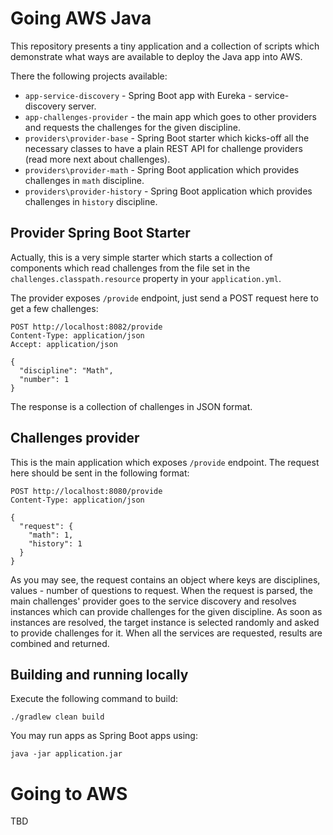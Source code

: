 # Going AWS Java

This repository presents a tiny application and a collection of scripts which
demonstrate what ways are available to deploy the Java app into AWS. 

There the following projects available:
* `app-service-discovery` - Spring Boot app with Eureka - service-discovery server.
* `app-challenges-provider` - the main app which goes to other providers and requests the 
  challenges for the given discipline. 
* `providers\provider-base` - Spring Boot starter which kicks-off all the necessary classes to 
  have a plain REST API for challenge providers (read more next about challenges).
* `providers\provider-math` - Spring Boot application which provides challenges in `math` 
  discipline. 
* `providers\provider-history` - Spring Boot application which provides challenges in `history` 
  discipline.

## Provider Spring Boot Starter

Actually, this is a very simple starter which starts a collection of components which read
challenges from the file set in the `challenges.classpath.resource` property in your 
`application.yml`. 

The provider exposes `/provide` endpoint, just send a POST request here to get a few challenges: 

```
POST http://localhost:8082/provide
Content-Type: application/json
Accept: application/json

{
  "discipline": "Math",
  "number": 1
}
```

The response is a collection of challenges in JSON format. 

## Challenges provider

This is the main application which exposes `/provide` endpoint. The request here should be sent 
in the following format: 

```
POST http://localhost:8080/provide
Content-Type: application/json

{
  "request": {
    "math": 1,
    "history": 1
  }
}
```

As you may see, the request contains an object where keys are disciplines, values - number of 
questions to request. When the request is parsed, the main challenges' provider goes to the service
discovery and resolves instances which can provide challenges for the given discipline. As soon as
instances are resolved, the target instance is selected randomly and asked to provide challenges 
for it. When all the services are requested, results are combined and returned. 

## Building and running locally

Execute the following command to build:

```shell
./gradlew clean build
```

You may run apps as Spring Boot apps using:

```shell
java -jar application.jar
```

# Going to AWS

TBD